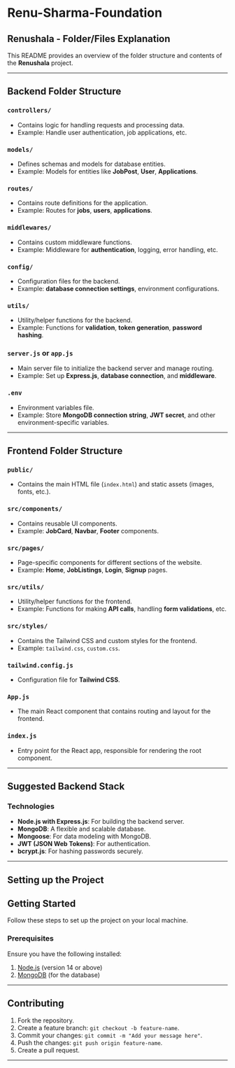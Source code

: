 # Renu-Sharma-Foundation

## Renushala - Folder/Files Explanation

This README provides an overview of the folder structure and contents of the **Renushala** project.

---

## **Backend Folder Structure**

### `controllers/`
- Contains logic for handling requests and processing data.
- Example: Handle user authentication, job applications, etc.

### `models/`
- Defines schemas and models for database entities.
- Example: Models for entities like **JobPost**, **User**, **Applications**.

### `routes/`
- Contains route definitions for the application.
- Example: Routes for **jobs**, **users**, **applications**.

### `middlewares/`
- Contains custom middleware functions.
- Example: Middleware for **authentication**, logging, error handling, etc.

### `config/`
- Configuration files for the backend.
- Example: **database connection settings**, environment configurations.

### `utils/`
- Utility/helper functions for the backend.
- Example: Functions for **validation**, **token generation**, **password hashing**.

### `server.js` or `app.js`
- Main server file to initialize the backend server and manage routing.
- Example: Set up **Express.js**, **database connection**, and **middleware**.

### `.env`
- Environment variables file.
- Example: Store **MongoDB connection string**, **JWT secret**, and other environment-specific variables.

---

## **Frontend Folder Structure**

### `public/`
- Contains the main HTML file (`index.html`) and static assets (images, fonts, etc.).

### `src/components/`
- Contains reusable UI components.
- Example: **JobCard**, **Navbar**, **Footer** components.

### `src/pages/`
- Page-specific components for different sections of the website.
- Example: **Home**, **JobListings**, **Login**, **Signup** pages.

### `src/utils/`
- Utility/helper functions for the frontend.
- Example: Functions for making **API calls**, handling **form validations**, etc.

### `src/styles/`
- Contains the Tailwind CSS and custom styles for the frontend.
- Example: `tailwind.css`, `custom.css`.

### `tailwind.config.js`
- Configuration file for **Tailwind CSS**.

### `App.js`
- The main React component that contains routing and layout for the frontend.

### `index.js`
- Entry point for the React app, responsible for rendering the root component.

---

## **Suggested Backend Stack**

### Technologies
- **Node.js with Express.js**: For building the backend server.
- **MongoDB**: A flexible and scalable database.
- **Mongoose**: For data modeling with MongoDB.
- **JWT (JSON Web Tokens)**: For authentication.
- **bcrypt.js**: For hashing passwords securely.

---

## **Setting up the Project**
## **Getting Started**

Follow these steps to set up the project on your local machine.

### **Prerequisites**
Ensure you have the following installed:
1. [Node.js](https://nodejs.org/) (version 14 or above)
2. [MongoDB](https://www.mongodb.com/) (for the database)

---

## **Contributing**

1. Fork the repository.
2. Create a feature branch: `git checkout -b feature-name`.
3. Commit your changes: `git commit -m "Add your message here"`.
4. Push the changes: `git push origin feature-name`.
5. Create a pull request.

---


